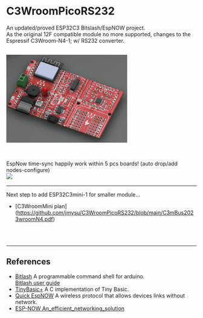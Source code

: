 # C3WroomPicoRS232
An updated/proved ESP32C3 Bitslash/EspNOW project. <br>
As the original 12F compatible module no more supported, changes to the Espressif C3Wroom-N4-1; w/ RS232 converter.<br>

<img src="pic/C3WroommBusPicoRS232.png" width=320 > <br>
<br>
---
EspNow time-sync happily work within 5 pcs boards! (auto drop/add nodes-configure) <br>
<img src="pic/C3mBusEspnowBitlash0719.gif" width=320 ><br>

---
Next step to add ESP32C3mini-1 for smaller module...<br>
  - [C3WroomMini plan] (https://github.com/jmysu/C3WroomPicoRS232/blob/main/C3mBus2023wroomN4.pdf) 
<br>
<br>

---
## References
  - [Bitlash](http://bitlash.net/) A programmable command shell for arduino. <br>
    [Bitlash user guide](https://github.com/jmysu/C3WroomPicoRS232/blob/main/PlatformIO/C3mBusN4_Bitlash/bitlash-users-guide.pdf)
  - [TinyBasic+](https://github.com/BleuLlama/TinyBasicPlus) A C implementation of Tiny Basic. <br>
  - [Quick EspNOW](https://github.com/gmag11/QuickESPNow) A wireless protocol that allows devices links without network.
  - [ESP-NOW An_efficient_networking_solution](PlatformIO/C3mBusN4_Bitlash/An_efficient_networking_solution_for_extending_and.pdf)
